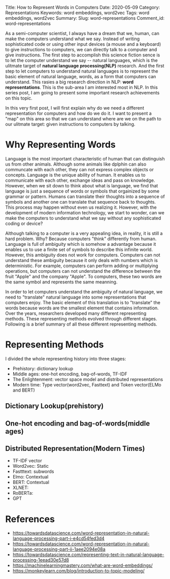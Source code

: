 Title: How to Represent Words in Computers
Date: 2020-05-09
Category: Representations
Keywords: word embeddings, word2vec
Tags: word embeddings, word2vec
Summary: 
Slug: word-representations
Comment_id: word-representations

As a semi-computer scientist, I always have a dream that we,
human, can make the computers understand what we say.
Instead of writing sophisticated code or using other input
devices (a mouse and a keyboard) to give instructions to
computers, we can directly talk to a computer and give
instructions. The first step to accomplish this science
fiction sence is to let the computer understand
we say -- natural languages, which is the ulitmate target of
**natural language processing(NLP)** research. And the first
step to let computers to understand natural languages is to
represent the basic element of natural language, words,  as
a form that computers can understand. This rasies a big
research direction in NLP: **word representations**. This is
the sub-area I am interested most in NLP. In this series
post, I am going to present some important research
achievements on this topic. 

In this very first post, I will first explain why do we need a
different representation for computers and how do we do it.
I want to present a "map" on this area so that we can
understand where are we on the path to our ulitmate
target: given instructions to computers by talking.

# Why Representing Words

Language is the most important characteristic of human that
can distinguish us from other animals. Although some animals
like dplphin can also communcate with each other, they can
not express complex objects or concepts. Language is the
unique ability of human. It enables us to communicate with
each other, exchange ideas and pass on knowledge. However,
when we sit down to think about what is language, we find
that language is just a sequence of words or symbols that
orgainized by some grammar or pattern. Humans can translate
their thoughts into a sequence of symbols and another one
can translate that sequence back to thoughts. This process
may happen without even us realizing it. However, with the
development of modern information technology, we start to
wonder, can we make the computers to understand what we say
without any sophisticated coding or device?

Although talking to a computer is a very appealing idea, in
reality, it is still a hard problem. Why? Because computers
"think" differently from human. Language is full of
ambiguity which is somehow a advantage because it enables us
to use a finite set of symbols to describe this infinite
world. However, this ambiguity does not work for computers.
Computers can not understand these ambiguity because it only
deals with numbers which is deterministic. For example,
computers can perform adding or multiplying operations, but
computers can not understand the difference between the
fruit "Apple" and the company "Apple". To computers, these
two words are the same symbol and represents the same
meanning.

In order to let computers understand the ambiguity of
natural language, we need to "translate" natural language
into some representations that computers enjoy. The basic
element of this translation is to "translate" the words
because words are the smallest element that contains
information. Over the years, researchers developed many
different representing methods. These representing methods
evolved through different stages. Following is a brief
summary of all these different representing methods.

# Representing Methods

I divided the whole representing history into three stages:

- Prehistory: dictionary lookup
- Middle ages: one-hot encoding, bag-of-words, TF-IDF
- The Enlightenment: vector space model and distributed
  representations
- Modern time: Type vector(word2vec, Fasttext) and Token
  vector(ELMo and BERT)

## Dictionary Lookup(prehistory)

## One-hot encoding and bag-of-words(middle ages)

## Distributed Representation(Modern Times)

- TF-IDF vector
- Word2vec: Static
- Fastttext: subwords
- Elmo: Contextual
- BERT: Contextual
- XLNET:
- RoBERTa:
- GPT


# References

- https://towardsdatascience.com/word-representation-in-natural-language-processing-part-i-e4cd54fed3d4
- https://towardsdatascience.com/word-representation-in-natural-language-processing-part-ii-1aee2094e08a
- https://towardsdatascience.com/representing-text-in-natural-language-processing-1eead30e57d8
- https://machinelearningmastery.com/what-are-word-embeddings/
- https://monkeylearn.com/blog/introduction-to-topic-modeling/
